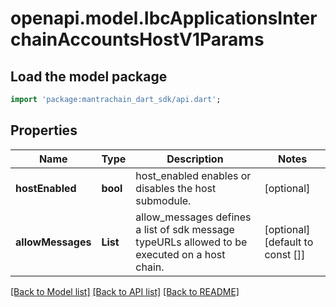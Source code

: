 # openapi.model.IbcApplicationsInterchainAccountsHostV1Params

## Load the model package
```dart
import 'package:mantrachain_dart_sdk/api.dart';
```

## Properties
Name | Type | Description | Notes
------------ | ------------- | ------------- | -------------
**hostEnabled** | **bool** | host_enabled enables or disables the host submodule. | [optional] 
**allowMessages** | **List<String>** | allow_messages defines a list of sdk message typeURLs allowed to be executed on a host chain. | [optional] [default to const []]

[[Back to Model list]](../README.md#documentation-for-models) [[Back to API list]](../README.md#documentation-for-api-endpoints) [[Back to README]](../README.md)



